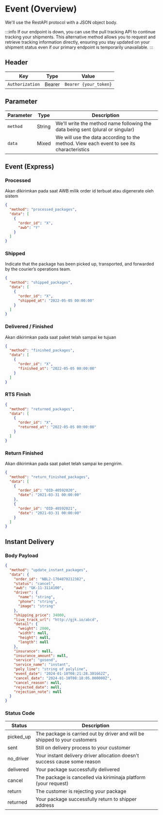 # Event (Overview)
We'll use the RestAPI protocol with a JSON object body.

:::info
If our endpoint is down, you can use the pull tracking API to continue tracking your shipments. This alternative method allows you to request and retrieve tracking information directly, ensuring you stay updated on your shipment status even if our primary endpoint is temporarily unavailable.
:::


## Header
| Key             | Type   | Value                 |
|-----------------|--------|-----------------------|
| `Authorization` | Bearer | `Bearer {your_token}` |

## Parameter
| Parameter  | Type   | Description                                                                              |
|------------|--------|------------------------------------------------------------------------------------------|
| ``method`` | String | We'll write the method name following the data being sent (plural or singular)           |
| ``data``   | Mixed  | We will use the data according to the method. View each event to see its characteristics |

## Event (Express)

### Processed
Akan dikirimkan pada saat AWB milik order id terbuat atau digenerate oleh sistem

```json
{
  "method": "processed_packages",
  "data": [
    {
      "order_id": "X",
      "awb": "Y"
    }
  ]
}
```

### Shipped
Indicate that the package has been picked up, transported, and forwarded by the courier’s operations team.

```json
{
  "method": "shipped_packages",
  "data": [
    {
      "order_id": "X",
      "shipped_at": "2022-05-05 00:00:00"
    }
  ]
}
```

### Delivered / Finished
Akan dikirimkan pada saat paket telah sampai ke tujuan

```json
{
  "method": "finished_packages",
  "data": [
    {
      "order_id": "X",
      "finished_at": "2022-05-05 00:00:00"
    }
  ]
}
```

### RTS Finish

```json
{
  "method": "returned_packages",
  "data": [
    {
      "order_id": "X",
      "returned_at": "2022-05-05 00:00:00"
    }
  ]
}
```
### Return Finished
Akan dikirimkan pada saat paket telah sampai ke pengirim.

```json
{
  "method": "return_finished_packages",
  "data": [
    {
      "order_id": "OID-40592020",
      "date": "2021-03-31 00:00:00"
    },
    {
      "order_id": "OID-40592021",
      "date": "2021-03-31 00:00:00"
    }
  ]
} 
```

## Instant Delivery
### Body Payload
```json
{
  "method": "update_instant_packages",
  "data": {
    "order_id": "NBL2-1704870212382",
    "status": "cancel",
    "awb": "GK-11-3114100",
    "driver": {
      "name": "string",
      "phone": "string",
      "image": "string"
    },
    "shipping_price": 34000,
    "live_track_url": "http://gjk.io/abcd",
    "detail": {
      "weight": 2000,
      "width": null,
      "height": null,
      "length": null
    },
    "insurance": null,
    "insurance_amount": null,
    "service": "gosend",
    "service_name": "instant",
    "poly_line": "string of polyline",
    "event_date": "2024-01-10T08:21:28.301662Z",
    "cancel_date": "2024-01-10T08:18:05.000000Z",
    "cancel_reason": null,
    "rejected_date": null,
    "rejection_note": null
  }
}
```
### Status Code

| Status    | Description                                                                |
|-----------|----------------------------------------------------------------------------|
| picked_up | The package is carried out by driver and will be shipped to your customers |
| sent      | Still on delivery process to your customer                                 |
| no_driver | Your instant delivery driver allocation doesn't success cause some reason  |
| delivered | Your package successfully delivered                                        |
| cancel    | The package is cancelled via kiriminaja platform (your request)            |
| return    | The customer is rejecting your package                                     |
| returned  | Your package successfully return to shipper address                        |
